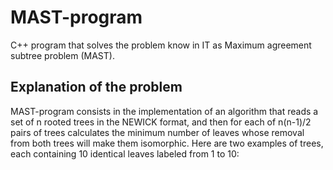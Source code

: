 # MAST-program
C++ program that solves the problem know in IT as Maximum agreement subtree problem (MAST).

## Explanation of the problem

MAST-program consists in the implementation of an algorithm that reads a set of n rooted trees in the NEWICK format, and then for each of n(n-1)/2 pairs of trees calculates the minimum number of leaves whose removal from both trees will make them isomorphic. 
Here are two examples of trees, each containing 10 identical leaves labeled from 1 to 10:


